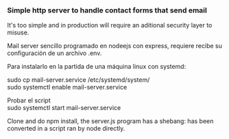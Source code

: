 ### Simple http server to handle contact forms that send email

It's too simple and in production will require an aditional security layer to misuse. 

Mail server sencillo programado en nodeejs con express, requiere recibe su configuración de un archivo .env.


Para instalarlo en la partida de una máquina linux con systemd:  

sudo cp mail-server.service /etc/systemd/system/   
sudo systemctl enable mail-server.service  

Probar el script  
sudo systemctl start mail-server.service  

Clone and do npm install, the server.js program has a shebang: has been converted in a script ran by node directly.  
